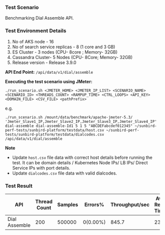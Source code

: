 
### Test Scenario

Benchmarking Dial Assemble API.


### Test Environment Details
1. No of AKS node - 16
2. No of search service replicas - 8 (1 core and 3 GB)
4. ES Cluster - 3 nodes (CPU- 8core ; Memory- 32GB)
5. Cassandra Cluster- 5 Nodes (CPU- 8Core; Memory- 32GB)
6. Release version - Release 3.9.0


**API End Point:** 
`/api/data/v1/dial/assemble`


**Executing the test scenario using JMeter:**

```./run_scenario.sh <JMETER_HOME> <JMETER_IP_LIST> <SCENARIO_NAME> <SCENARIO_ID> <THREADS_COUNT> <RAMPUP_TIME> <CTRL_LOOPS> <API_KEY> <DOMAIN_FILE> <CSV_FILE> <pathPrefix>```

e.g.

```./run_scenario.sh /mount/data/benchmark/apache-jmeter-5.3/ 'Jmeter_Slave1_IP,Jmeter_Slave2_IP,Jmeter_Slave3_IP,Jmeter_Slave4_IP' dial-assemble dial-assemble-Id1 5 1 5 "ABCDEFabcdef012345" ~/sunbird-perf-tests/sunbird-platform/testdata/host.csv ~/sunbird-perf-tests/sunbird-platform/testdata/dialcodes.csv /api/data/v1/dial/assemble```



**Note**
- Update `host.csv` file data with correct host details before running the test. It can be domain details / Kubernetes Node IPs/ LB IPs/ Direct Service IPs with port details.
- Update `dialcodes.csv` file data with valid dialcodes.



### Test Result

| API           | Thread Count  | Samples  | Errors%   | Throughput/sec|Avg Resp Time| 95th pct | 99th pct |
| ------------- | ------------- | -------- | --------- | --------------|-------------|----------|----------|
| Dial Assemble | 200           | 500000   | 0(0.00%)  | 845.7        |    234      |     397  |  505.99 |
